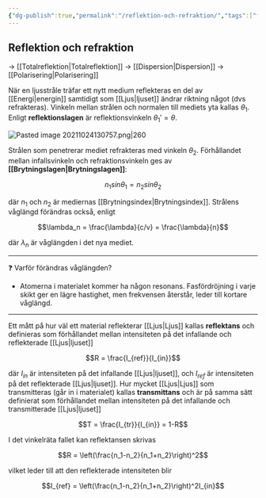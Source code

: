 ```yaml
---
{"dg-publish":true,"permalink":"/reflektion-och-refraktion/","tags":["fysik"]}
---
```


## Reflektion och refraktion
-> [[Totalreflektion\|Totalreflektion]]
-> [[Dispersion\|Dispersion]]
-> [[Polarisering\|Polarisering]]

När en ljusstråle träfar ett nytt medium reflekteras en del av [[Energi\|energin]]
samtidigt som [[Ljus\|ljuset]] ändrar riktning något (dvs refrakteras). Vinkeln
mellan strålen och normalen till mediets yta kallas $\theta_1$. Enligt
**reflektionslagen** är reflektionsvinkeln $\theta_1' = \theta$.

![Pasted image 20211024130757.png|260](/img/user/images/Pasted%20image%2020211024130757.png)

Strålen som penetrerar mediet refrakteras med vinkeln $\theta_2$.
Förhållandet mellan infallsvinkeln och refraktionsvinkeln ges av
**[[Brytningslagen\|Brytningslagen]]**:

$$n_1 sin\theta_1 = n_2 sin\theta_2$$

där $n_1$ och $n_2$ är mediernas [[Brytningsindex\|Brytningsindex]]. Strålens våglängd
förändras också, enligt

$$\lambda_n = \frac{\lambda}{c/v} = \frac{\lambda}{n}$$

där $\lambda_n$ är våglängden i det nya mediet.
___

❓ Varför förändras våglängden?
* Atomerna i materialet kommer ha någon resonans. Fasfördröjning i varje skikt ger en lägre hastighet, men frekvensen återstår, leder till kortare våglängd.
___
Ett mått på hur väl ett material reflekterar [[Ljus\|Ljus]] kallas **reflektans**
och definieras som förhållandet mellan intensiteten på det infallande
och reflekterade [[Ljus\|ljuset]]

$$R = \frac{I_{ref}}{I_{in}}$$

där $I_{in}$ är intensiteten på det infallande [[Ljus\|ljuset]], och $I_{ref}$ är
intensiteten på det reflekterade [[Ljus\|ljuset]]. Hur mycket [[Ljus\|Ljus]] som
transmitteras (går in i materialet) kallas **transmittans** och är på
samma sätt definierat som förhållandet mellan intensiteten på det
infallande och transmitterade [[Ljus\|ljuset]]

$$T = \frac{I_{tr}}{I_{in}} = 1-R$$

I det vinkelräta fallet kan reflektansen skrivas

$$R = \left(\frac{n_1-n_2}{n_1+n_2}\right)^2$$

vilket leder till att den reflekterade intensiteten blir

$$I_{ref} = \left(\frac{n_1-n_2}{n_1+n_2}\right)^2I_{in}$$